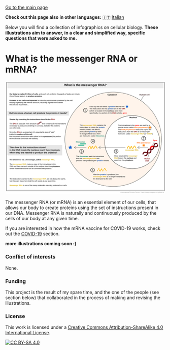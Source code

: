 
[Go to the main page](https://easy-infographics.github.io/)

**Check out this page also in other languages:** 🇮🇹  [Italian](../it/)

Below you will find a collection of infographics on cellular biology. 
**These illustrations aim to answer, in a clear and simplified way, specific questions that were asked to me.** 

# What is the messenger RNA or mRNA? 

![mRNA_cell.svg - English version](images/mRNA_cell.svg)

The messenger RNA (or mRNA) is an essential element of our cells, that allows our body to create proteins using the set of instructions present in our DNA. Messenger RNA is naturally and continuously produced by the cells of our body at any given time. 

If you are interested in how the mRNA vaccine for COVID-19 works, check out the [COVID-19](https://easy-infographics.github.io/COVID-19/en/) section. 


**more illustrations coming soon :)**

### Conflict of interests

None.

### Funding

This project is the result of my spare time, and the one of the people (see section below) that collaborated in the process of making and revising the illustrations. 

### License

This work is licensed under a
[Creative Commons Attribution-ShareAlike 4.0 International License][cc-by-sa].

[![CC BY-SA 4.0][cc-by-sa-image]][cc-by-sa]

[cc-by-sa]: http://creativecommons.org/licenses/by-sa/4.0/
[cc-by-sa-image]: https://licensebuttons.net/l/by-sa/4.0/88x31.png
[cc-by-sa-shield]: https://img.shields.io/badge/License-CC%20BY--SA%204.0-lightgrey.svg

